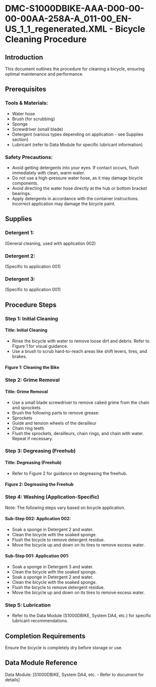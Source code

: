 # DMC-S1000DBIKE-AAA-D00-00-00-00AA-258A-A_011-00_EN-US_1_1_regenerated.XML - Bicycle Cleaning Procedure

## Introduction

<para>This document outlines the procedure for cleaning a bicycle, ensuring optimal maintenance and performance.</para>

## Prerequisites

### Tools & Materials:

* Water hose
* Brush (for scrubbing)
* Sponge
* Screwdriver (small blade)
* Detergent (various types depending on application - see Supplies section)
* Lubricant (refer to Data Module for specific lubricant information)

### Safety Precautions:

* Avoid getting detergents into your eyes. If contact occurs, flush immediately with clean, warm water.
* Do not use a high-pressure water hose, as it may damage bicycle components.
* Avoid directing the water hose directly at the hub or bottom bracket bearings.
* Apply detergents in accordance with the container instructions. Incorrect application may damage the bicycle paint.

## Supplies

### Detergent 1:

<para>(General cleaning, used with application 002)</para>

### Detergent 2:

<para>(Specific to application 001)</para>

### Detergent 3:

<para>(Specific to application 001)</para>

## Procedure Steps

### Step 1: Initial Cleaning

#### Title: Initial Cleaning

* Rinse the bicycle with water to remove loose dirt and debris. Refer to Figure 1 for visual guidance.
* Use a brush to scrub hard-to-reach areas like shift levers, tires, and brakes.

#### Figure 1: Cleaning the Bike

<title>Figure 1: Cleaning the Bike</title>

### Step 2: Grime Removal

#### Title: Grime Removal

* Use a small blade screwdriver to remove caked grime from the chain and sprockets.
* Brush the following parts to remove grease:
* Sprockets
* Guide and tension wheels of the derailleur
* Chain ring teeth
* Flush the sprockets, derailleurs, chain rings, and chain with water. Repeat if necessary.

### Step 3: Degreasing (Freehub)

#### Title: Degreasing (Freehub)

* Refer to Figure 2 for guidance on degreasing the freehub.

#### Figure 2: Degreasing the Freehub

<title>Figure 2: Degreasing the Freehub</title>

### Step 4: Washing (Application-Specific)

<para>Note: The following steps vary based on bicycle application.</para>

#### Sub-Step 002: Application 002:

* Soak a sponge in Detergent 2 and water.
* Clean the bicycle with the soaked sponge.
* Flush the bicycle to remove detergent residue.
* Move the bicycle up and down on its tires to remove excess water.

#### Sub-Step 001: Application 001:

* Soak a sponge in Detergent 3 and water.
* Clean the bicycle with the soaked sponge.
* Soak a sponge in Detergent 2 and water.
* Clean the bicycle with the soaked sponge.
* Flush the bicycle to remove detergent residue.
* Move the bicycle up and down on its tires to remove excess water.

### Step 5: Lubrication

* Refer to the Data Module (S1000DBIKE, System DA4, etc.) for specific lubricant recommendations.

## Completion Requirements

<para>Ensure the bicycle is completely dry before storage or use.</para>

## Data Module Reference

<para>Data Module: [S1000DBIKE, System DA4, etc. - Refer to document for details]</para>